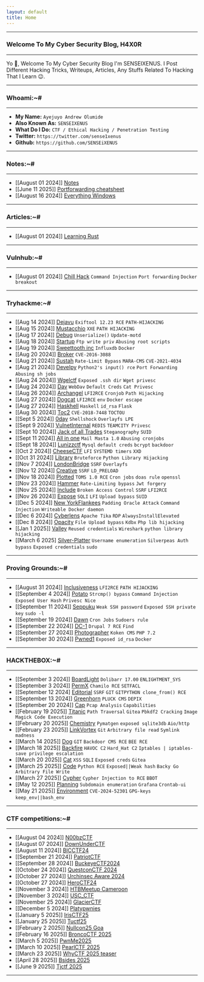```yaml
---
layout: default
title: Home
---
```


* * *
### Welcome To My Cyber Security Blog, H4X0R 
* * *

Yo 👋, Welcome To My Cyber Security Blog I'm SENSEIXENUS. I Post Different Hacking Tricks, Writeups, Articles, Any Stuffs Related To Hacking That I Learn 😉. 

* * *
### Whoami:~#
* * *

- **My Name:**    `Ayejuyo Andrew Olumide`
- **Also Known As:** `SENSEIXENUS`
- **What Do I Do:**  `CTF / Ethical Hacking / Penetration Testing`
- **Twitter:** `https://twitter.com/sense1xenus`
- **Github:** `https://github.com/SENSEiXENUS`

* * *
### **Notes:~#**
* * *

- [[August 01 2024]] [Notes](https://senseixenus.github.io/posts/Notes/Notes.html)
- [[June 11 2025]] [Portforwarding cheatsheet](https://senseixenus.github.io/posts/Notes/Port_Forwarding/Cheatsheet.html)
- [[August 16 2024]] [Everything Windows](https://senseixenus.github.io/posts/Windows/Learning-Windows.html)
  
* * *

### **Articles:~#**
* * *

- [[August 01 2024]] [Learning Rust](https://senseixenus.github.io/posts/Rust/Learning_Rust.html)

* * *

### **Vulnhub:~#**
* * *

- [[August 01 2024]] [Chill Hack](https://senseixenus.github.io/posts/ctf/vulnhub/chillhack.html) ``Command Injection`` ``Port forwarding`` ``Docker breakout``

* * *

### **Tryhackme:~#**
* * *

- [[Aug 14 2024]] [Dejavu](https://senseixenus.github.io/posts/ctf/THM/dejavu.html) ``Exiftool 12.23 RCE`` ``PATH-HIJACKING``
- [[Aug 15 2024]] [Mustacchio](https://senseixenus.github.io/posts/ctf/THM/Mustacchio.html) ``XXE`` ``PATH HIJACKING``
- [[Aug 17 2024]] [Debug](https://senseixenus.github.io/posts/ctf/THM/debug.html) ``Unserialize()`` ``Update-motd``
- [[Aug 18 2024]] [Startup](https://senseixenus.github.io/posts/ctf/THM/startup.html) ``Ftp write priv`` ``Abusing root scripts``
- [[Aug 19 2024]] [Sweettooth inc](https://senseixenus.github.io/posts/ctf/THM/sweettoothinc.html) ``Influxdb`` ``Docker``
- [[Aug 20 2024]] [Broker](https://senseixenus.github.io/posts/ctf/THM/broker.html) ``CVE-2016-3088``
- [[Aug 21 2024]] [Sustah](https://senseixenus.github.io/posts/ctf/THM/sustah.html) ``Rate-Limit Bypass`` ``MARA-CMS`` ``CVE-2021-4034``
- [[Aug 21 2024]] [Develpy](https://senseixenus.github.io/posts/ctf/THM/develpy.html) ``Python2's input() rce`` ``Port Forwarding`` ``Abusing sh jobs``
- [[Aug 24 2024]] [Wgelctf](https://senseixenus.github.io/posts/ctf/THM/wgelctf.html) ``Exposed .ssh dir`` ``Wget privesc``
- [[Aug 24 2024]] [Dav](https://senseixenus.github.io/posts/ctf/THM/dav.html) ``WebDav`` ``Default Creds`` ``Cat Privesc``
- [[Aug 26 2024]] [Archangel](https://senseixenus.github.io/posts/ctf/THM/archangel.html) ``LFI2RCE`` ``Cronjob`` ``Path Hijacking``
- [[Aug 27 2024]] [Dogcat](https://senseixenus.github.io/posts/ctf/THM/dogcat.html) ``LFI2RCE`` ``env`` ``Docker escape``
- [[Aug 27 2024]] [Haskhell](https://senseixenus.github.io/posts/ctf/THM/haskhell.html) ``Haskell`` ``id_rsa`` ``Flask``
- [[Aug 30 2024]] [Toc2](https://senseixenus.github.io/posts/ctf/THM/toc2.html) ``CVE-2018-7448`` ``TOCTOU``
- [[Sept 5 2024]] [0day](https://senseixenus.github.io/posts/ctf/THM/0day.html) ``Shellshock`` ``Overlayfs LPE``
- [[Sept 9 2024]] [VulnetInternal](https://senseixenus.github.io/posts/ctf/THM/vulnetinternal.html) ``REDIS`` ``TEAMCITY Privesc``
- [[Sept 10 2024]] [Jack of all Trades](https://senseixenus.github.io/posts/ctf/THM/jack-of-all-trades.html) ``Steganography`` ``SUID``
- [[Sept 11 2024]] [All in one](https://senseixenus.github.io/posts/ctf/THM/allinone.html) ``Mail Masta 1.0`` ``Abusing cronjobs``
- [[Sept 18 2024]] [Lunizzctf](https://senseixenus.github.io/posts/ctf/THM/lunizzctf.html) ``Mysql`` ``default creds`` ``bcrypt`` ``backdoor``
- [[Oct 2 2024]] [CheeseCTF](https://senseixenus.github.io/posts/ctf/THM/Cheesectf.html) ``LFI`` ``SYSTEMD timers`` ``XXD``
- [[Oct 31 2024]] [Library](https://senseixenus.github.io/posts/ctf/THM/library.html) `Bruteforce` `Python Library Hijacking`
- [[Nov 7 2024]] [LondonBridge](https://senseixenus.github.io/posts/ctf/THM/LondonBridge.html) `SSRF` `Overlayfs`
- [[Nov 12 2024]] [Creative](https://senseixenus.github.io/posts/ctf/THM/Creative.html) `SSRF` `LD_PRELOAD`
- [[Nov 18 2024]] [Plotted](https://senseixenus.github.io/posts/ctf/THM/plotted.html) `TOMS 1.0 RCE` `Cron jobs` `doas rule` `openssl`
- [[Nov 23 2024]] [Hammer](https://senseixenus.github.io/posts/ctf/THM/plotted.html) `Rate-Limiting bypass` `Jwt forgery`
- [[Nov 25 2024]] [Include](https://senseixenus.github.io/posts/ctf/THM/include.html) `Broken Access Control` `SSRF` `LFI2RCE`
- [[Nov 26 2024]] [Expose](https://senseixenus.github.io/posts/ctf/THM/expose.html) `SQLI` `LFI` `Upload bypass` `SUID`
- [[Dec 5 2024]] [New YorkFlankees](https://senseixenus.github.io/posts/ctf/THM/newyorkflankees.html) `Padding Oracle Attack` `Command Injection` `Writeable Docker daemon`
- [[Dec 6 2024]] [Cyberlens](https://senseixenus.github.io/posts/ctf/THM/cyberlens.html) `Apache Tika` `RDP` `AlwaysInstallElevated`
- [[Dec 8 2024]] [Opacity](https://senseixenus.github.io/posts/ctf/THM/Opacity.html) `File Upload bypass` `Kdbx` `Php lib hijacking`
- [[Jan 1 2025]] [Valley](https://senseixenus.github.io/posts/ctf/THM/valley.html) `Reused credentials` `Wireshark` `python library hijacking`
- [[March 6 2025] [Silver-Platter](https://senseixenus.github.io/posts/ctf/THM/silver-platter.html) `Username enumeration` `Silverpeas Auth bypass` `Exposed credentials` `sudo`
  
* * *


### **Proving Grounds:~#**
* * *

- [[August 31 2024]] [Inclusiveness](https://senseixenus.github.io/posts/ctf/PG/inclusiveness.html) ``LFI2RCE`` ``PATH HIJACKING``
- [[September 4 2024]] [Potato](https://senseixenus.github.io/posts/ctf/PG/potato.html) ``Strcmp() bypass`` ``Command Injection`` ``Exposed User Hash`` ``Privesc Nice``
- [[September 11 2024]] [Seppuku](https://senseixenus.github.io/posts/ctf/PG/seppuku.html) ``Weak SSH password`` ``Exposed SSH private key`` ``sudo -l``
- [[September 19 2024]] [Dawn](https://senseixenus.github.io/posts/ctf/PG/Dawn.html) ``Cron Jobs`` ``Sudoers rule``
- [[September 22 2024]] [DC-1](https://senseixenus.github.io/posts/ctf/PG/DC-1.html) ``Drupal 7 RCE`` ``Find``
- [[September 27 2024]] [Photographer](https://senseixenus.github.io/posts/ctf/PG/photographer.html) ``Koken CMS`` ``PHP 7.2``
- [[September 30 2024]] [Pwned1](https://senseixenus.github.io/posts/ctf/PG/pwned1.html) ``Exposed id_rsa`` ``Docker``
  
* * *

### **HACKTHEBOX:~#**
* * *

- [[September 3 2024]] [BoardLight](https://senseixenus.github.io/posts/ctf/HTB/boardlight.html) ``Dolibarr 17.00`` ``ENLIGHTMENT_SYS``
- [[September 3 2024]] [PermX](https://senseixenus.github.io/posts/ctf/HTB/permx.html) ``Chamilo RCE`` ``SETFACL``
- [[September 12 2024] [Editorial](https://senseixenus.github.io/posts/ctf/HTB/editorial.html) ``SSRF`` ``GIT`` ``GITPYTHON clone_from() RCE``
- [[September 13 2024]] [Greenhorn](https://senseixenus.github.io/posts/ctf/HTB/greenhorn.html) ``PLUCK CMS`` ``DEPIX``
- [[September 20 2024]] [Cap](https://senseixenus.github.io/posts/ctf/HTB/cap.html) ``Pcap Analysis`` ``Capabilities``
- [[February 19 2025]] [Titanic](https://senseixenus.github.io/posts/ctf/HTB/titanic.html) ``Path Traversal`` ``Gitea`` ``Pbkdf2 Cracking`` ``Image Magick Code Execution``
- [[February 20 2025]] [Chemistry](https://senseixenus.github.io/posts/ctf/HTB/chemistry.html) ``Pymatgen`` ``exposed sqlite3db`` ``Aio/http``
- [[February 23 2025]] [LinkVortex](https://senseixenus.github.io/posts/ctf/HTB/linkvortex.html) ``Git`` ``Arbitrary file read`` ``Symlink madness``
- [[March 14 2025]] [Dog](https://senseixenus.github.io/posts/ctf/HTB/dog.html) ``GIT`` ``Backdoor CMS RCE``  ``BEE RCE``
- [[March 18 2025]] [Backfire](https://senseixenus.github.io/posts/ctf/HTB/Backfire.html) ``HAVOC C2`` ``Hard_Hat C2`` ``Iptables | iptables-save privilege escalation``
- [[March 20 2025]] [Cat](https://senseixenus.github.io/posts/ctf/HTB/cat.html) ``XSS`` ``SQLI`` ``Exposed creds`` ``Gitea``
- [[March 25 2025]] [Code](https://senseixenus.github.io/posts/ctf/HTB/code.html) ``Python RCE`` ``Exposed||Weak hash`` ``Backy Go Arbitrary File Write``
- [[March 27 2025]] [Cypher](https://senseixenus.github.io/posts/ctf/HTB/cypher.html) ``Cypher Injection to RCE`` ``BBOT``
- [[May 12 2025]] [Planning](https://senseixenus.github.io/posts/ctf/HTB/planning.html) ``Subdomain enumeration`` ``Grafana`` ``Crontab-ui``
- [[May 21 2025]] [Environment](https://senseixenus.github.io/posts/ctf/HTB/Environment.html) ``CVE-2024-52301`` ``GPG-keys`` ``keep_env||bash_env``

* * *

### **CTF competitions:~#**
* * *

- [[August 04 2024]] [N00bzCTF](https://senseixenus.github.io/posts/ctf/n00bzctf/writeup.html)
- [[August 07 2024]] [DownUnderCTF](https://senseixenus.github.io/posts/ctf/DownUnderCTF/writeup.html)
- [[August 11 2024]] [BICCTF24](https://senseixenus.github.io/posts/ctf/BICTF2024/writeup.html)
- [[September 21 2024]] [PatriotCTF](https://senseixenus.github.io/posts/ctf/patriotctf/writeup.html)
- [[September 28 2024]] [BuckeyeCTF2024](https://senseixenus.github.io/posts/ctf/Buckeye2024/writeup.html)
- [[October 24 2024]] [QuestconCTF 2024](https://senseixenus.github.io/posts/ctf/QUESTcon24/writeup.html)
- [[October 27 2024]] [Urchinsec Aware 2024](https://senseixenus.github.io/posts/ctf/UrchinsecCTF/writeup.html)
- [[October 27 2024]] [HeroCTF24](https://senseixenus.github.io/posts/ctf/HeroCTF24/writeup.html)
- [[November 3 2024]] [HTBMeetup Cameroon](https://senseixenus.github.io/posts/ctf/HTPMeetupCmr/writeup.html)
- [[November 3 2024]] [USC_CTF](https://senseixenus.github.io/posts/ctf/USC-CTF/writeup.html)
- [[November 25 2024]] [GlacierCTF](https://senseixenus.github.io/posts/ctf/GlacierCTF24/writeup.html)
- [[December 5 2024]]  [Platypwnies](https://senseixenus.github.io/posts/ctf/platypwnies/writeup.html)
- [[January 5 2025]] [IrisCTF25](https://senseixenus.github.io/posts/ctf/Iris25CTF/writeup.html)
- [[January 25 2025]] [Tuctf25](https://senseixenus.github.io/posts/ctf/TUCTF/writeup.html)
- [[February 2 2025]] [Nullcon25 Goa](https://senseixenus.github.io/posts/ctf/NullCon/writeup.html)
- [[February 16 2025]] [BroncoCTF 2025](https://senseixenus.github.io/posts/ctf/BroncoCTF25/writeup.html)
- [[March 5 2025]] [PwnMe2025](https://senseixenus.github.io/posts/ctf/PwnMe2025/writeup.html)
- [[March 10 2025]] [PearlCTF 2025](https://senseixenus.github.io/posts/ctf/Pearlctf25/writeup.html)
- [[March 23 2025]] [WhyCTF 2025 teaser](https://senseixenus.github.io/posts/ctf/WHY2025/writeup.html)
- [[April 28 2025]] [Bsides 2025](https://senseixenus.github.io/posts/ctf/BsidesCTF/2025/writeup.html)
- [[June 9 2025]] [Tjctf 2025](tps://senseixenus.github.io/posts/ctf/Tjctf/25/writeup.html)
    
* * *
